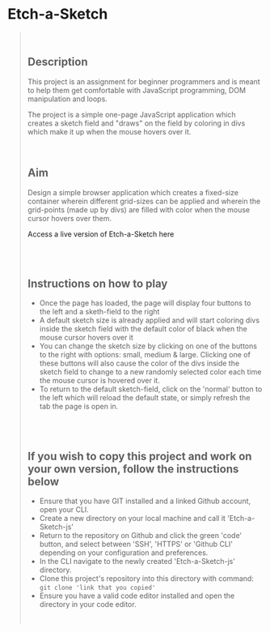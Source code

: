 # Etch-a-Sketch
><br>
>
><h2>Description</h2>
>
>This project is an assignment for beginner programmers and is meant to help them get comfortable with JavaScript programming, DOM manipulation and loops.
>
>The project is a simple one-page JavaScript application which creates a sketch field and "draws" on the field by coloring in divs which make it up when the mouse hovers over it.
>
><br>
>
><h2>Aim</h2>
>Design a simple browser application which creates a fixed-size container wherein different grid-sizes can be applied and wherein the grid-points (made up by divs) are filled with color when the mouse cursor hovers over them.
>
><br>
>
><a src= "#" target = _blank>Access a live version of Etch-a-Sketch here</a>
>
><br>
>
>
>
>
>
><br>
>
><h2>Instructions on how to play</h2>
>
>- Once the page has loaded, the page will display four buttons to the left and a sketh-field to the right
>- A default sketch size is already applied and will start coloring divs inside the sketch field with the default color of black when the mouse cursor hovers over it
>- You can change the sketch size by clicking on one of the buttons to the right with options: small, medium & large. Clicking one of these buttons will also cause the color of the divs inside the sketch field to change to a new randomly selected color each time the mouse cursor is hovered over it.
>- To return to the default sketch-field, click on the 'normal' button to the left which will reload the default state, or simply refresh the tab the page is open in.
>
><br>
>
><br>
>
><h2>If you wish to copy this project and work on your own version, follow the instructions below</h2>
>
>- Ensure that you have GIT installed and a linked Github account, open your CLI.
>- Create a new directory on your local machine and call it 'Etch-a-Sketch-js'
>- Return to the repository on Github and click the green 'code' button, and select between 'SSH', 'HTTPS' or 'Github CLI' depending on your configuration and preferences.
>- In the CLI navigate to the newly created 'Etch-a-Sketch-js' directory.
>- Clone this project's repository into this directory with command: <code>git clone  'link that you copied'</code>
>- Ensure you have a valid code editor installed and open the directory in your code editor.
>
><br>





